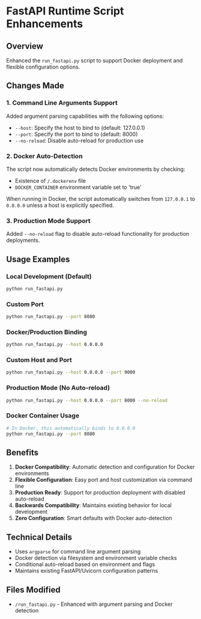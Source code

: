 # FastAPI Runtime Script Enhancements

## Overview

Enhanced the `run_fastapi.py` script to support Docker deployment and flexible configuration options.

## Changes Made

### 1. Command Line Arguments Support

Added argument parsing capabilities with the following options:

- `--host`: Specify the host to bind to (default: 127.0.0.1)
- `--port`: Specify the port to bind to (default: 8000)
- `--no-reload`: Disable auto-reload for production use

### 2. Docker Auto-Detection

The script now automatically detects Docker environments by checking:
- Existence of `/.dockerenv` file
- `DOCKER_CONTAINER` environment variable set to 'true'

When running in Docker, the script automatically switches from `127.0.0.1` to `0.0.0.0` unless a host is explicitly specified.

### 3. Production Mode Support

Added `--no-reload` flag to disable auto-reload functionality for production deployments.

## Usage Examples

### Local Development (Default)
```bash
python run_fastapi.py
```

### Custom Port
```bash
python run_fastapi.py --port 8080
```

### Docker/Production Binding
```bash
python run_fastapi.py --host 0.0.0.0
```

### Custom Host and Port
```bash
python run_fastapi.py --host 0.0.0.0 --port 9000
```

### Production Mode (No Auto-reload)
```bash
python run_fastapi.py --host 0.0.0.0 --port 8000 --no-reload
```

### Docker Container Usage
```bash
# In Docker, this automatically binds to 0.0.0.0
python run_fastapi.py --port 8080
```

## Benefits

1. **Docker Compatibility**: Automatic detection and configuration for Docker environments
2. **Flexible Configuration**: Easy port and host customization via command line
3. **Production Ready**: Support for production deployment with disabled auto-reload
4. **Backwards Compatibility**: Maintains existing behavior for local development
5. **Zero Configuration**: Smart defaults with Docker auto-detection

## Technical Details

- Uses `argparse` for command line argument parsing
- Docker detection via filesystem and environment variable checks
- Conditional auto-reload based on environment and flags
- Maintains existing FastAPI/Uvicorn configuration patterns

## Files Modified

- `/run_fastapi.py` - Enhanced with argument parsing and Docker detection
